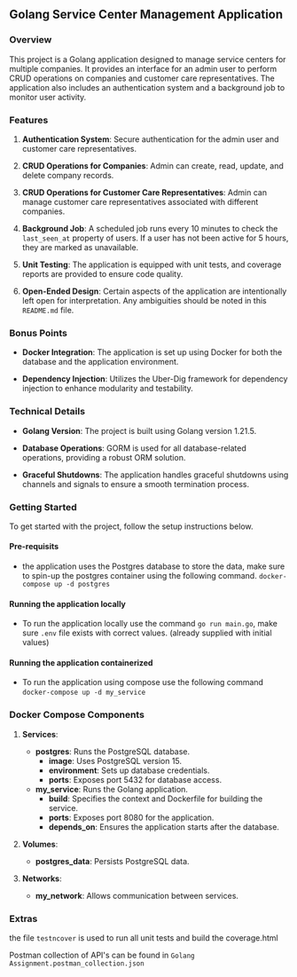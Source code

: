 ## Golang Service Center Management Application

### Overview

This project is a Golang application designed to manage service centers for multiple companies. It provides an interface for an admin user to perform CRUD operations on companies and customer care representatives. The application also includes an authentication system and a background job to monitor user activity.

### Features

1. **Authentication System**: Secure authentication for the admin user and customer care representatives.
   
2. **CRUD Operations for Companies**: Admin can create, read, update, and delete company records.

3. **CRUD Operations for Customer Care Representatives**: Admin can manage customer care representatives associated with different companies.

4. **Background Job**: A scheduled job runs every 10 minutes to check the `last_seen_at` property of users. If a user has not been active for 5 hours, they are marked as unavailable.

5. **Unit Testing**: The application is equipped with unit tests, and coverage reports are provided to ensure code quality.

6. **Open-Ended Design**: Certain aspects of the application are intentionally left open for interpretation. Any ambiguities should be noted in this `README.md` file.

### Bonus Points

- **Docker Integration**: The application is set up using Docker for both the database and the application environment.
  
- **Dependency Injection**: Utilizes the Uber-Dig framework for dependency injection to enhance modularity and testability.

### Technical Details

- **Golang Version**: The project is built using Golang version 1.21.5.
  
- **Database Operations**: GORM is used for all database-related operations, providing a robust ORM solution.

- **Graceful Shutdowns**: The application handles graceful shutdowns using channels and signals to ensure a smooth termination process.

### Getting Started

To get started with the project, follow the setup instructions below.

#### Pre-requisits 
 - the application uses the Postgres database to store the data, make sure to spin-up the postgres container using the following command. 
 `docker-compose up -d postgres` 

#### Running the application locally 
 - To run the application locally use the command `go run main.go`, make sure `.env` file exists with correct values. (already supplied with initial values)

#### Running the application containerized 
 - To run the application using compose use the following command `docker-compose up -d my_service`

### Docker Compose Components

1. **Services**:
   - **postgres**: Runs the PostgreSQL database.
     - **image**: Uses PostgreSQL version 15.
     - **environment**: Sets up database credentials.
     - **ports**: Exposes port 5432 for database access.
   - **my_service**: Runs the Golang application.
     - **build**: Specifies the context and Dockerfile for building the service.
     - **ports**: Exposes port 8080 for the application.
     - **depends_on**: Ensures the application starts after the database.

2. **Volumes**: 
   - **postgres_data**: Persists PostgreSQL data.

3. **Networks**: 
   - **my_network**: Allows communication between services.



### Extras
 the file `testncover` is used to run all unit tests and build the coverage.html 


 Postman collection of API's can be found in `Golang Assignment.postman_collection.json`


